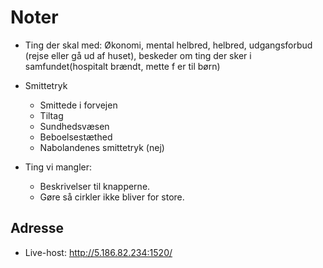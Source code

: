 # Noter
* Ting der skal med: Økonomi, mental helbred, helbred, udgangsforbud (rejse eller gå ud af huset), beskeder om ting der sker i samfundet(hospitalt brændt, mette f er til børn)
* Smittetryk
    * Smittede i forvejen
    * Tiltag
    * Sundhedsvæsen
    * Beboelsestæthed
    * Nabolandenes smittetryk (nej)

* Ting vi mangler:
    * Beskrivelser til knapperne.
    * Gøre så cirkler ikke bliver for store.

## Adresse
* Live-host: http://5.186.82.234:1520/